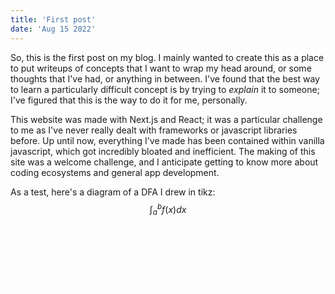 ```yaml
---
title: 'First post'
date: 'Aug 15 2022'
---
```


So, this is the first post on my blog. I mainly wanted to create this as a place to put writeups of concepts that I want to wrap my head around, or some thoughts that I've had, or anything in between. I've found that the best way to learn a particularly difficult concept is by trying to *explain* it to someone; I've figured that this is the way to do it for me, personally.

This website was made with Next.js and React; it was a particular challenge to me as I've never really dealt with frameworks or javascript libraries before. Up until now, everything I've made has been contained within vanilla javascript, which got incredibly bloated and inefficient. The making of this site was a welcome challenge, and I anticipate getting to know more about coding ecosystems and general app development.

As a test, here's a diagram of a DFA I drew in tikz: $$\int_a^b f(x) dx$$

<?xml version="1.0" encoding="UTF-8"?>
<svg xmlns="http://www.w3.org/2000/svg" xmlns:xlink="http://www.w3.org/1999/xlink" width="176.146pt" height="75.423pt" viewBox="0 0 176.146 75.423" version="1.1" fill="white">
<defs>
<g>
<symbol overflow="visible" id="glyph0-0">
<path style="stroke:none;" d=""/>
</symbol>
<symbol overflow="visible" id="glyph0-1">
<path style="stroke:none;" d="M 3.890625 -3.734375 C 3.625 -3.71875 3.421875 -3.5 3.421875 -3.28125 C 3.421875 -3.140625 3.515625 -2.984375 3.734375 -2.984375 C 3.953125 -2.984375 4.1875 -3.15625 4.1875 -3.546875 C 4.1875 -4 3.765625 -4.40625 3 -4.40625 C 1.6875 -4.40625 1.3125 -3.390625 1.3125 -2.953125 C 1.3125 -2.171875 2.046875 -2.03125 2.34375 -1.96875 C 2.859375 -1.859375 3.375 -1.75 3.375 -1.203125 C 3.375 -0.953125 3.15625 -0.109375 1.953125 -0.109375 C 1.8125 -0.109375 1.046875 -0.109375 0.8125 -0.640625 C 1.203125 -0.59375 1.453125 -0.890625 1.453125 -1.171875 C 1.453125 -1.390625 1.28125 -1.515625 1.078125 -1.515625 C 0.8125 -1.515625 0.515625 -1.3125 0.515625 -0.859375 C 0.515625 -0.296875 1.09375 0.109375 1.9375 0.109375 C 3.5625 0.109375 3.953125 -1.09375 3.953125 -1.546875 C 3.953125 -1.90625 3.765625 -2.15625 3.640625 -2.265625 C 3.375 -2.546875 3.078125 -2.609375 2.640625 -2.6875 C 2.28125 -2.765625 1.890625 -2.84375 1.890625 -3.296875 C 1.890625 -3.578125 2.125 -4.1875 3 -4.1875 C 3.25 -4.1875 3.75 -4.109375 3.890625 -3.734375 Z M 3.890625 -3.734375 "/>
</symbol>
<symbol overflow="visible" id="glyph1-0">
<path style="stroke:none;" d=""/>
</symbol>
<symbol overflow="visible" id="glyph1-1">
<path style="stroke:none;" d="M 3.59375 -2.21875 C 3.59375 -2.984375 3.5 -3.546875 3.1875 -4.03125 C 2.96875 -4.34375 2.53125 -4.625 1.984375 -4.625 C 0.359375 -4.625 0.359375 -2.71875 0.359375 -2.21875 C 0.359375 -1.71875 0.359375 0.140625 1.984375 0.140625 C 3.59375 0.140625 3.59375 -1.71875 3.59375 -2.21875 Z M 1.984375 -0.0625 C 1.65625 -0.0625 1.234375 -0.25 1.09375 -0.8125 C 1 -1.21875 1 -1.796875 1 -2.3125 C 1 -2.828125 1 -3.359375 1.09375 -3.734375 C 1.25 -4.28125 1.6875 -4.4375 1.984375 -4.4375 C 2.359375 -4.4375 2.71875 -4.203125 2.84375 -3.796875 C 2.953125 -3.421875 2.96875 -2.921875 2.96875 -2.3125 C 2.96875 -1.796875 2.96875 -1.28125 2.875 -0.84375 C 2.734375 -0.203125 2.265625 -0.0625 1.984375 -0.0625 Z M 1.984375 -0.0625 "/>
</symbol>
<symbol overflow="visible" id="glyph1-2">
<path style="stroke:none;" d="M 2.328125 -4.4375 C 2.328125 -4.625 2.328125 -4.625 2.125 -4.625 C 1.671875 -4.1875 1.046875 -4.1875 0.765625 -4.1875 L 0.765625 -3.9375 C 0.921875 -3.9375 1.390625 -3.9375 1.765625 -4.125 L 1.765625 -0.578125 C 1.765625 -0.34375 1.765625 -0.25 1.078125 -0.25 L 0.8125 -0.25 L 0.8125 0 C 0.9375 0 1.796875 -0.03125 2.046875 -0.03125 C 2.265625 -0.03125 3.140625 0 3.296875 0 L 3.296875 -0.25 L 3.03125 -0.25 C 2.328125 -0.25 2.328125 -0.34375 2.328125 -0.578125 Z M 2.328125 -4.4375 "/>
</symbol>
<symbol overflow="visible" id="glyph2-0">
<path style="stroke:none;" d=""/>
</symbol>
<symbol overflow="visible" id="glyph2-1">
<path style="stroke:none;" d="M 4.578125 -3.1875 C 4.578125 -3.984375 4.53125 -4.78125 4.1875 -5.515625 C 3.734375 -6.484375 2.90625 -6.640625 2.5 -6.640625 C 1.890625 -6.640625 1.171875 -6.375 0.75 -5.453125 C 0.4375 -4.765625 0.390625 -3.984375 0.390625 -3.1875 C 0.390625 -2.4375 0.421875 -1.546875 0.84375 -0.78125 C 1.265625 0.015625 2 0.21875 2.484375 0.21875 C 3.015625 0.21875 3.78125 0.015625 4.21875 -0.9375 C 4.53125 -1.625 4.578125 -2.40625 4.578125 -3.1875 Z M 2.484375 0 C 2.09375 0 1.5 -0.25 1.328125 -1.203125 C 1.21875 -1.796875 1.21875 -2.71875 1.21875 -3.3125 C 1.21875 -3.953125 1.21875 -4.609375 1.296875 -5.140625 C 1.484375 -6.328125 2.234375 -6.421875 2.484375 -6.421875 C 2.8125 -6.421875 3.46875 -6.234375 3.65625 -5.25 C 3.765625 -4.6875 3.765625 -3.9375 3.765625 -3.3125 C 3.765625 -2.5625 3.765625 -1.890625 3.65625 -1.25 C 3.5 -0.296875 2.9375 0 2.484375 0 Z M 2.484375 0 "/>
</symbol>
<symbol overflow="visible" id="glyph2-2">
<path style="stroke:none;" d="M 2.9375 -6.375 C 2.9375 -6.625 2.9375 -6.640625 2.703125 -6.640625 C 2.078125 -6 1.203125 -6 0.890625 -6 L 0.890625 -5.6875 C 1.09375 -5.6875 1.671875 -5.6875 2.1875 -5.953125 L 2.1875 -0.78125 C 2.1875 -0.421875 2.15625 -0.3125 1.265625 -0.3125 L 0.953125 -0.3125 L 0.953125 0 C 1.296875 -0.03125 2.15625 -0.03125 2.5625 -0.03125 C 2.953125 -0.03125 3.828125 -0.03125 4.171875 0 L 4.171875 -0.3125 L 3.859375 -0.3125 C 2.953125 -0.3125 2.9375 -0.421875 2.9375 -0.78125 Z M 2.9375 -6.375 "/>
</symbol>
</g>
<clipPath id="clip1">
  <path d="M 141 20 L 176.144531 20 L 176.144531 61 L 141 61 Z M 141 20 "/>
</clipPath>
<clipPath id="clip2">
  <path d="M 144 23 L 176.144531 23 L 176.144531 58 L 144 58 Z M 144 23 "/>
</clipPath>
</defs>
<g id="surface1">
<path style="fill:none;stroke-width:0.3985;stroke-linecap:butt;stroke-linejoin:miter;stroke:#FFFFFF;stroke-opacity:1;stroke-miterlimit:10;" d="M 0.00021875 -0.000875 L 25.1135 -0.000875 " transform="matrix(1,0,0,-1,0.199,40.546)"/>
<path style="fill:none;stroke-width:0.3985;stroke-linecap:round;stroke-linejoin:round;stroke:#FFFFFF;stroke-opacity:1;stroke-miterlimit:10;" d="M -2.07418 2.38975 C -1.695274 0.956156 -0.851524 0.280375 0.00003875 -0.000875 C -0.851524 -0.278219 -1.695274 -0.957906 -2.07418 -2.3915 " transform="matrix(1,0,0,-1,25.51168,40.546)"/>
<path style="fill:none;stroke-width:0.3985;stroke-linecap:butt;stroke-linejoin:miter;stroke:#FFFFFF;stroke-opacity:1;stroke-miterlimit:10;" d="M 56.695531 -0.000875 C 56.695531 7.82725 50.347875 14.174906 42.51975 14.174906 C 34.691625 14.174906 28.347875 7.82725 28.347875 -0.000875 C 28.347875 -7.829 34.691625 -14.17275 42.51975 -14.17275 C 50.347875 -14.17275 56.695531 -7.829 56.695531 -0.000875 Z M 56.695531 -0.000875 " transform="matrix(1,0,0,-1,0.199,40.546)"/>
<g style="fill:#FFFFFF;fill-opacity:1;">
  <use xlink:href="#glyph0-1" x="38.149" y="41.943"/>
</g>
<g style="fill:#FFFFFF;fill-opacity:1;">
  <use xlink:href="#glyph1-1" x="42.819" y="43.438"/>
</g>
<path style="fill:none;stroke-width:0.3985;stroke-linecap:butt;stroke-linejoin:miter;stroke:#FFFFFF;stroke-opacity:1;stroke-miterlimit:10;" d="M 34.015844 -14.17275 C 33.336156 -18.028219 35.910375 -21.704 39.765844 -22.383687 C 43.617406 -23.063375 47.293188 -20.489156 47.906469 -17.028219 " transform="matrix(1,0,0,-1,0.199,40.546)"/>
<path style="fill:none;stroke-width:0.3985;stroke-linecap:round;stroke-linejoin:round;stroke:#FFFFFF;stroke-opacity:1;stroke-miterlimit:10;" d="M -2.073498 2.389256 C -1.694055 0.956792 -0.849 0.280717 0.00201188 -0.00162037 C -0.849556 -0.278664 -1.694183 -0.955104 -2.071895 -2.390144 " transform="matrix(0.1736,-0.9848,-0.9848,-0.1736,48.13868,57.3767)"/>
<g style="fill:#FFFFFF;fill-opacity:1;">
  <use xlink:href="#glyph2-1" x="37.393" y="72.102"/>
</g>
<path style="fill:none;stroke-width:0.3985;stroke-linecap:butt;stroke-linejoin:miter;stroke:#FFFFFF;stroke-opacity:1;stroke-miterlimit:10;" d="M 59.527563 -0.000875 L 84.640844 -0.000875 " transform="matrix(1,0,0,-1,0.199,40.546)"/>
<path style="fill:none;stroke-width:0.3985;stroke-linecap:round;stroke-linejoin:round;stroke:#FFFFFF;stroke-opacity:1;stroke-miterlimit:10;" d="M -2.07142 2.38975 C -1.692514 0.956156 -0.848764 0.280375 -0.0011075 -0.000875 C -0.848764 -0.278219 -1.692514 -0.957906 -2.07142 -2.3915 " transform="matrix(1,0,0,-1,85.04017,40.546)"/>
<g style="fill:#FFFFFF;fill-opacity:1;">
  <use xlink:href="#glyph2-2" x="69.992" y="36.669"/>
</g>
<path style="fill:none;stroke-width:0.3985;stroke-linecap:butt;stroke-linejoin:miter;stroke:#FFFFFF;stroke-opacity:1;stroke-miterlimit:10;" d="M 116.222875 -0.000875 C 116.222875 7.82725 109.875219 14.174906 102.047094 14.174906 C 94.218969 14.174906 87.875219 7.82725 87.875219 -0.000875 C 87.875219 -7.829 94.218969 -14.17275 102.047094 -14.17275 C 109.875219 -14.17275 116.222875 -7.829 116.222875 -0.000875 Z M 116.222875 -0.000875 " transform="matrix(1,0,0,-1,0.199,40.546)"/>
<g style="fill:#FFFFFF;fill-opacity:1;">
  <use xlink:href="#glyph0-1" x="97.677" y="41.943"/>
</g>
<g style="fill:#FFFFFF;fill-opacity:1;">
  <use xlink:href="#glyph1-2" x="102.347" y="43.438"/>
</g>
<path style="fill:none;stroke-width:0.3985;stroke-linecap:butt;stroke-linejoin:miter;stroke:#FFFFFF;stroke-opacity:1;stroke-miterlimit:10;" d="M 119.054906 -0.000875 L 144.172094 -0.000875 " transform="matrix(1,0,0,-1,0.199,40.546)"/>
<path style="fill:none;stroke-width:0.3985;stroke-linecap:round;stroke-linejoin:round;stroke:#FFFFFF;stroke-opacity:1;stroke-miterlimit:10;" d="M -2.072546 2.38975 C -1.69364 0.956156 -0.84989 0.280375 0.0016725 -0.000875 C -0.84989 -0.278219 -1.69364 -0.957906 -2.072546 -2.3915 " transform="matrix(1,0,0,-1,144.56864,40.546)"/>
<g style="fill:#FFFFFF;fill-opacity:1;">
  <use xlink:href="#glyph2-2" x="129.519" y="36.669"/>
</g>
<g clip-path="url(#clip1)" clip-rule="nonzero">
<path style="fill:none;stroke-width:0.3985;stroke-linecap:butt;stroke-linejoin:miter;stroke:#FFFFFF;stroke-opacity:1;stroke-miterlimit:10;" d="M 175.750219 -0.000875 C 175.750219 7.82725 169.406469 14.174906 161.578344 14.174906 C 153.750219 14.174906 147.402562 7.82725 147.402562 -0.000875 C 147.402562 -7.829 153.750219 -14.17275 161.578344 -14.17275 C 169.406469 -14.17275 175.750219 -7.829 175.750219 -0.000875 Z M 175.750219 -0.000875 " transform="matrix(1,0,0,-1,0.199,40.546)"/>
</g>
<g clip-path="url(#clip2)" clip-rule="nonzero">
<path style="fill:none;stroke-width:0.3985;stroke-linecap:butt;stroke-linejoin:miter;stroke:#FFFFFF;stroke-opacity:1;stroke-miterlimit:10;" d="M 172.914281 -0.000875 C 172.914281 6.260844 167.840062 11.338969 161.578344 11.338969 C 155.312719 11.338969 150.2385 6.260844 150.2385 -0.000875 C 150.2385 -6.262594 155.312719 -11.336812 161.578344 -11.336812 C 167.840062 -11.336812 172.914281 -6.262594 172.914281 -0.000875 Z M 172.914281 -0.000875 " transform="matrix(1,0,0,-1,0.199,40.546)"/>
</g>
<path style="fill:none;stroke-width:0.3985;stroke-linecap:butt;stroke-linejoin:miter;stroke:#FFFFFF;stroke-opacity:1;stroke-miterlimit:10;" d="M 153.074437 -14.17275 C 152.39475 -18.028219 154.965062 -21.704 158.820531 -22.383687 C 162.676 -23.063375 166.351781 -20.489156 166.961156 -17.028219 " transform="matrix(1,0,0,-1,0.199,40.546)"/>
<path style="fill:none;stroke-width:0.3985;stroke-linecap:round;stroke-linejoin:round;stroke:#FFFFFF;stroke-opacity:1;stroke-miterlimit:10;" d="M -2.073815 2.391051 C -1.693693 0.954739 -0.848638 0.278665 0.00169548 0.000174488 C -0.849194 -0.280716 -1.693821 -0.957156 -2.071533 -2.392196 " transform="matrix(0.1736,-0.9848,-0.9848,-0.1736,167.19519,57.3767)"/>
<g style="fill:#FFFFFF;fill-opacity:1;">
  <use xlink:href="#glyph2-2" x="156.449" y="72.102"/>
</g>
<path style="fill:none;stroke-width:0.3985;stroke-linecap:butt;stroke-linejoin:miter;stroke:#FFFFFF;stroke-opacity:1;stroke-miterlimit:10;" d="M 161.578344 17.006938 C 141.949437 28.338969 123.090063 28.338969 103.808813 17.206156 " transform="matrix(1,0,0,-1,0.199,40.546)"/>
<path style="fill:none;stroke-width:0.3985;stroke-linecap:round;stroke-linejoin:round;stroke:#FFFFFF;stroke-opacity:1;stroke-miterlimit:10;" d="M -2.073022 2.391411 C -1.693722 0.954557 -0.84881 0.277311 0.000782047 -0.00119053 C -0.848852 -0.277472 -1.693016 -0.958358 -2.072946 -2.3899 " transform="matrix(-0.86601,0.49998,0.49998,0.86601,103.83721,23.43814)"/>
<path style="fill:none;stroke-width:0.3985;stroke-linecap:butt;stroke-linejoin:miter;stroke:#FFFFFF;stroke-opacity:1;stroke-miterlimit:10;" d="M 100.633031 17.006938 C 81.004125 28.338969 62.14475 28.338969 42.8635 17.206156 " transform="matrix(1,0,0,-1,0.199,40.546)"/>
<path style="fill:none;stroke-width:0.3985;stroke-linecap:round;stroke-linejoin:round;stroke:#FFFFFF;stroke-opacity:1;stroke-miterlimit:10;" d="M -2.073141 2.391479 C -1.693841 0.954626 -0.848929 0.27738 0.000662965 -0.00112178 C -0.848971 -0.277403 -1.693135 -0.958289 -2.073065 -2.389831 " transform="matrix(-0.86601,0.49998,0.49998,0.86601,42.89176,23.43814)"/>
<g style="fill:#FFFFFF;fill-opacity:1;">
  <use xlink:href="#glyph2-1" x="69.283" y="9.74"/>
</g>
<g style="fill:#FFFFFF;fill-opacity:1;">
  <use xlink:href="#glyph2-1" x="128.811" y="9.74"/>
</g>
</g>
</svg>
